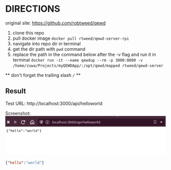 # DIRECTIONS

original site: https://github.com/robtweed/qewd

1. clone this repo
2. pull docker image `docker pull rtweed/qewd-server-rpi`
3. navigate into repo dir in terminal
4. get the dir path with `pwd` command
5. replace the path in the command below after the -v flag and run it in terminal 
`docker run -it --name qewdup --rm -p 3000:8080 -v /home/zuwa/Projects/myQEWDApp/:/opt/qewd/mapped rtweed/qewd-server`

** don't forget the trailing slash `/` **

## Result

Test URL: http://localhost:3000/api/helloworld

Screenshot: 
![API Browser result](api-result.png)


```json
{"hello":"world"}
```
